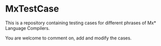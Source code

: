 # MxTestCase
This is a repository containing testing cases for different phrases of Mx* Language Compilers.

You are welcome to comment on, add and modify the cases.
